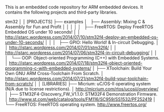 This is an embedded code repository for ARM embedded devices. It contains the following projects and third-party libraries.

stm32
│
│ [PROJECTS]
├── examples
│   ├── Assembly: Mixing C & Assembly for Fun and Profit
│   │
│   │
│   ├── FreeRTOS: Deploy FreeRTOS Embedded OS under 10 seconds!
│   │             http://istarc.wordpress.com/2014/07/10/stm32f4-deploy-an-embedded-os-under-10-seconds/
│   │
│   ├── GPIO: Hello World! & In-circuit Debugging.
│   │             http://istarc.wordpress.com/2014/07/01/stm32f4/
│   │             http://istarc.wordpress.com/2014/07/06/stm32f4-in-circuit-debugging/
│   │
│   └── OOP: Object-oriented Programming (C++) with Embedded Systems.
│                 http://istarc.wordpress.com/2014/07/18/stm32f4-object-oriented-programming-c-with-embedded-systems/
│
├── XToolchain: Build Your Own GNU ARM Cross-Toolchain From Scratch.
│                 http://istarc.wordpress.com/2014/07/21/stm32f4-build-your-toolchain-from-scratch/
│
│ [LIBRARIES]
├── Micrium: uC/OS-II operating system (N/A due to license restrictions).
│             http://micrium.com/rtos/ucosii/overview/
│
├── STM32F4-Discovery_FW_V1.1.0: STM32F4 Demonstration Firmware.
│             http://www.st.com/web/catalog/tools/FM116/SC959/SS1532/PF252419
│
└── FreeRTOS: FreeRTOS operating system.
              http://www.freertos.org/

